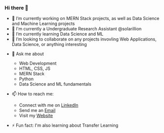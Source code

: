 

### Hi there 👋

<!-- 
**Akashamba/akashamba** is a ✨ _special_ ✨ repository because its `README.md` (this file) appears on your GitHub profile.

Here are some ideas to get you started: -->

- 🔭 I’m currently working on MERN Stack projects, as well as Data Science and Machine Learning projects
- 💬 I'm currently a Undergraduate Research Assistant @solarillion
- 🌱 I’m currently learning Data Science and ML
- 👯 I’m looking to collaborate on any projects invovling Web Applications, Data Science, or anything interesting
<!-- - 🤔 I’m looking for help with ... -->
- 💬 Ask me about 
    * Web Development
    * HTML, CSS, JS
    * MERN Stack 
    * Python
    * Data Science and ML fundamentals
    
- 📫 How to reach me: 
    * Connect with me on [LinkedIn](https://www.linkedin.com/in/akash-ambashankar/)
    * Send me an [Email](mailto:akashambashankar@gmail.com)
    * Visit my [Website](https://akashamba.netlify.app/)
<!-- - 😄 Pronouns: ... -->
- ⚡ Fun fact: I'm also learning about Transfer Learning

